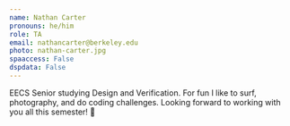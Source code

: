 ```yaml
---
name: Nathan Carter
pronouns: he/him
role: TA
email: nathancarter@berkeley.edu
photo: nathan-carter.jpg
spaaccess: False
dspdata: False
---
```


EECS Senior studying Design and Verification.
For fun I like to surf, photography, and do coding challenges.
Looking forward to working with you all this semester! 🙂